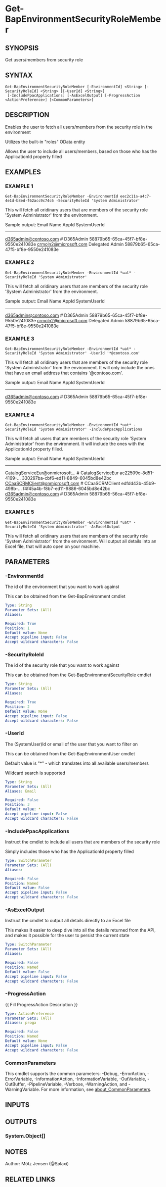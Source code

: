 ﻿---
external help file: d365bap.tools-help.xml
Module Name: d365bap.tools
online version:
schema: 2.0.0
---

# Get-BapEnvironmentSecurityRoleMember

## SYNOPSIS
Get users/members from security role

## SYNTAX

```
Get-BapEnvironmentSecurityRoleMember [-EnvironmentId] <String> [-SecurityRoleId] <String> [[-UserId] <String>]
 [-IncludePpacApplications] [-AsExcelOutput] [-ProgressAction <ActionPreference>] [<CommonParameters>]
```

## DESCRIPTION
Enables the user to fetch all users/members from the security role in the environment

Utilizes the built-in "roles" OData entity

Allows the user to include all users/members, based on those who has the ApplicationId property filled

## EXAMPLES

### EXAMPLE 1
```
Get-BapEnvironmentSecurityRoleMember -EnvironmentId eec2c11a-a4c7-4e1d-b8ed-f62acc9c74c6 -SecurityRoleId 'System Administrator'
```

This will fetch all oridinary users that are members of the security role 'System Administrator' from the environment.

Sample output:
Email                          Name                           AppId                SystemUserId
-----                          ----                           -----                ------------
d365admin@contoso.com          # D365Admin                                         58879b65-65ca-45f7-bf8e-9550e241083e
crmoln2@microsoft.com          Delegated Admin                                     58879b65-65ca-47f5-bf8e-9550e241083e

### EXAMPLE 2
```
Get-BapEnvironmentSecurityRoleMember -EnvironmentId *uat* -SecurityRoleId 'System Administrator'
```

This will fetch all oridinary users that are members of the security role 'System Administrator' from the environment.

Sample output:
Email                          Name                           AppId                SystemUserId
-----                          ----                           -----                ------------
d365admin@contoso.com          # D365Admin                                         58879b65-65ca-45f7-bf8e-9550e241083e
crmoln2@microsoft.com          Delegated Admin                                     58879b65-65ca-47f5-bf8e-9550e241083e

### EXAMPLE 3
```
Get-BapEnvironmentSecurityRoleMember -EnvironmentId *uat* -SecurityRoleId 'System Administrator' -UserId '*@contoso.com'
```

This will fetch all oridinary users that are members of the security role 'System Administrator' from the environment.
It will only include the ones that have an email address that contains '@contoso.com'.

Sample output:
Email                          Name                           AppId                SystemUserId
-----                          ----                           -----                ------------
d365admin@contoso.com          # D365Admin                                         58879b65-65ca-45f7-bf8e-9550e241083e

### EXAMPLE 4
```
Get-BapEnvironmentSecurityRoleMember -EnvironmentId *uat* -SecurityRoleId 'System Administrator' -IncludePpacApplications
```

This will fetch all users that are members of the security role 'System Administrator' from the environment.
It will include the ones with the ApplicationId property filled.

Sample output:
Email                          Name                           AppId                SystemUserId
-----                          ----                           -----                ------------
CatalogServiceEur@onmicrosoft… # CatalogServiceEur            ac22509c-8d51-4169-… 330297ba-cbf6-ed11-8849-6045bd8e42bc
CCaaSCRMClient@onmicrosoft.com # CCaaSCRMClient               edfdd43b-45b9-498b-… f4f45a4b-f8b7-ed11-9886-6045bd8e42bc
d365admin@contoso.com          # D365Admin                                         58879b65-56ca-45f7-bf8e-9550e241083e

### EXAMPLE 5
```
Get-BapEnvironmentSecurityRoleMember -EnvironmentId *uat* -SecurityRoleId 'System Administrator' -AsExcelOutput
```

This will fetch all oridinary users that are members of the security role 'System Administrator' from the environment.
Will output all details into an Excel file, that will auto open on your machine.

## PARAMETERS

### -EnvironmentId
The id of the environment that you want to work against

This can be obtained from the Get-BapEnvironment cmdlet

```yaml
Type: String
Parameter Sets: (All)
Aliases:

Required: True
Position: 1
Default value: None
Accept pipeline input: False
Accept wildcard characters: False
```

### -SecurityRoleId
The id of the security role that you want to work against

This can be obtained from the Get-BapEnvironmentSecurityRole cmdlet

```yaml
Type: String
Parameter Sets: (All)
Aliases:

Required: True
Position: 2
Default value: None
Accept pipeline input: False
Accept wildcard characters: False
```

### -UserId
The (SystemUser)Id or email of the user that you want to filter on

This can be obtained from the Get-BapEnvironmentUser cmdlet

Default value is "*" - which translates into all available users/members

Wildcard search is supported

```yaml
Type: String
Parameter Sets: (All)
Aliases: Email

Required: False
Position: 3
Default value: *
Accept pipeline input: False
Accept wildcard characters: False
```

### -IncludePpacApplications
Instruct the cmdlet to include all users that are members of the security role

Simply includes those who has the ApplicationId property filled

```yaml
Type: SwitchParameter
Parameter Sets: (All)
Aliases:

Required: False
Position: Named
Default value: False
Accept pipeline input: False
Accept wildcard characters: False
```

### -AsExcelOutput
Instruct the cmdlet to output all details directly to an Excel file

This makes it easier to deep dive into all the details returned from the API, and makes it possible for the user to persist the current state

```yaml
Type: SwitchParameter
Parameter Sets: (All)
Aliases:

Required: False
Position: Named
Default value: False
Accept pipeline input: False
Accept wildcard characters: False
```

### -ProgressAction
{{ Fill ProgressAction Description }}

```yaml
Type: ActionPreference
Parameter Sets: (All)
Aliases: proga

Required: False
Position: Named
Default value: None
Accept pipeline input: False
Accept wildcard characters: False
```

### CommonParameters
This cmdlet supports the common parameters: -Debug, -ErrorAction, -ErrorVariable, -InformationAction, -InformationVariable, -OutVariable, -OutBuffer, -PipelineVariable, -Verbose, -WarningAction, and -WarningVariable. For more information, see [about_CommonParameters](http://go.microsoft.com/fwlink/?LinkID=113216).

## INPUTS

## OUTPUTS

### System.Object[]
## NOTES
Author: Mötz Jensen (@Splaxi)

## RELATED LINKS
